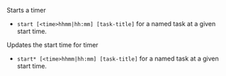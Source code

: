 Starts a timer

* `start [<time>hhmm|hh:mm] [task-title]`  for a named task at a given start time.

Updates the start time for timer

* `start* [<time>hhmm|hh:mm] [task-title]` for a named task at a given start time.
